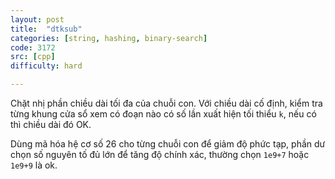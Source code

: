 ```yaml
---
layout: post
title:  "dtksub"
categories: [string, hashing, binary-search]
code: 3172
src: [cpp]
difficulty: hard

---
```


Chặt nhị phần chiều dài tối đa của chuỗi con. Với chiều dài cố định, kiểm tra từng khung cửa sổ xem có đoạn nào có số lần xuất hiện tối thiểu `k`, nếu có thì chiều dài đó OK. 

Dùng mã hóa hệ cơ số 26 cho từng chuỗi con để giảm độ phức tạp, phần dư chọn số nguyên tố đủ lớn để tăng độ chính xác, thường chọn `1e9+7` hoặc `1e9+9` là ok.
